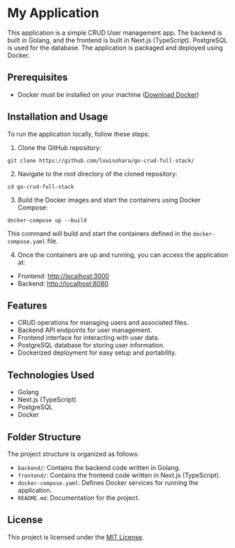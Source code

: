 # My Application

This application is a simple CRUD User management app. The backend is built in Golang, and the frontend is built in Next.js (TypeScript). PostgreSQL is used for the database. The application is packaged and deployed using Docker.

## Prerequisites

- Docker must be installed on your machine ([Download Docker](https://www.docker.com/get-started))

## Installation and Usage

To run the application locally, follow these steps:

1. Clone the GitHub repository:

```console
git clone https://github.com/louisohara/go-crud-full-stack/
```

2. Navigate to the root directory of the cloned repository:

```console
cd go-crud-full-stack
```

3. Build the Docker images and start the containers using Docker Compose:

```console
docker-compose up --build
```

This command will build and start the containers defined in the `docker-compose.yaml` file.

4. Once the containers are up and running, you can access the application at:

- Frontend: [http://localhost:3000](http://localhost:3000)
- Backend: [http://localhost:8080](http://localhost:8080)

## Features

- CRUD operations for managing users and associated files.
- Backend API endpoints for user management.
- Frontend interface for interacting with user data.
- PostgreSQL database for storing user information.
- Dockerized deployment for easy setup and portability.

## Technologies Used

- Golang
- Next.js (TypeScript)
- PostgreSQL
- Docker

## Folder Structure

The project structure is organized as follows:

- `backend/`: Contains the backend code written in Golang.
- `frontend/`: Contains the frontend code written in Next.js (TypeScript).
- `docker-compose.yaml`: Defines Docker services for running the application.
- `README.md`: Documentation for the project.

## License

This project is licensed under the [MIT License](LICENSE).
